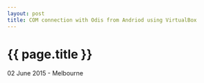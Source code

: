 ```yaml
---
layout: post
title: COM connection with Odis from Andriod using VirtualBox
---
```


{{ page.title }}
================

<p class="meta">02 June 2015 - Melbourne</p>
